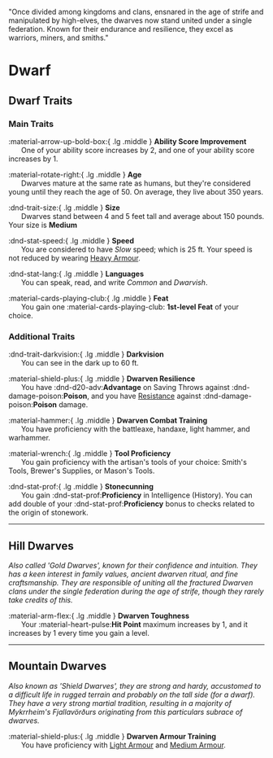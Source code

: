 <p style="text-align: center;">

"Once divided among kingdoms and clans, ensnared in the age of strife and manipulated by high-elves, the dwarves now stand united under a single federation. Known for their endurance and resilience, they excel as warriors, miners, and smiths."

</p>

# Dwarf

## Dwarf Traits

### Main Traits

:material-arrow-up-bold-box:{ .lg .middle } **Ability Score Improvement**  
&ensp;&ensp;&ensp; One of your ability score increases by 2, and one of your ability score increases by 1.

:material-rotate-right:{ .lg .middle } **Age**  
&ensp;&ensp;&ensp; Dwarves mature at the same rate as humans, but they're considered young until they reach the age of 50. On average, they live about 350 years.

:dnd-trait-size:{ .lg .middle } **Size**  
&ensp;&ensp;&ensp; Dwarves stand between 4 and 5 feet tall and average about 150 pounds. Your size is **Medium**

:dnd-stat-speed:{ .lg .middle } **Speed**  
&ensp;&ensp;&ensp; You are considered to have *Slow* speed; which is 25 ft. Your speed is not reduced by wearing [Heavy Armour](../../equipment/armour/index.md#heavy-armor).

:dnd-stat-lang:{ .lg .middle } **Languages**  
&ensp;&ensp;&ensp; You can speak, read, and write *Common* and *Dwarvish*.

:material-cards-playing-club:{ .lg .middle } **Feat**  
&ensp;&ensp;&ensp; You gain one :material-cards-playing-club: **1st-level Feat** of your choice.

### Additional Traits

:dnd-trait-darkvision:{ .lg .middle } **Darkvision**  
&ensp;&ensp;&ensp; You can see in the dark up to 60 ft.

:material-shield-plus:{ .lg .middle } **Dwarven Resilience**  
&ensp;&ensp;&ensp; You have :dnd-d20-adv:**Advantage** on Saving Throws against :dnd-damage-poison:**Poison**, and you have [Resistance](../../gameplay/combat/damage-healing.md#resistance) against :dnd-damage-poison:**Poison** damage.

:material-hammer:{ .lg .middle } **Dwarven Combat Training**  
&ensp;&ensp;&ensp; You have proficiency with the battleaxe, handaxe, light hammer, and warhammer.

:material-wrench:{ .lg .middle } **Tool Proficiency**  
&ensp;&ensp;&ensp; You gain proficiency with the artisan's tools of your choice: Smith's Tools, Brewer's Supplies, or Mason's Tools.

:dnd-stat-prof:{ .lg .middle } **Stonecunning**  
&ensp;&ensp;&ensp; You gain :dnd-stat-prof:**Proficiency** in Intelligence (History). You can add double of your :dnd-stat-prof:**Proficiency** bonus to checks related to the origin of stonework.


---

## Hill Dwarves
*Also called 'Gold Dwarves', known for their confidence and intuition. They has a keen interest in family values, ancient dwarven ritual, and fine craftsmanship. They are responsible of uniting all the fractured Dwarven clans under the single federation during the age of strife, though they rarely take credits of this.*

:material-arm-flex:{ .lg .middle } **Dwarven Toughness**  
&ensp;&ensp;&ensp; Your :material-heart-pulse:**Hit Point** maximum increases by 1, and it increases by 1 every time you gain a level.

---

## Mountain Dwarves
*Also known as 'Shield Dwarves', they are strong and hardy, accustomed to a difficult life in rugged terrain and probably on the tall side (for a dwarf). They have a very strong martial tradition, resulting in a majority of Mykrrheim's Fjallavörðurs originating from this particulars subrace of dwarves.*

:material-shield-plus:{ .lg .middle } **Dwarven Armour Training**  
&ensp;&ensp;&ensp; You have proficiency with [Light Armour](../../equipment/armour/index.md#light-armor) and [Medium Armour](../../equipment/armour/index.md#medium-armor).

